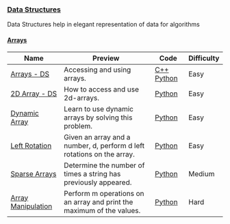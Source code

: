 
### [Data Structures](https://www.hackerrank.com/domains/data-structures)
Data Structures help in elegant representation of data for algorithms


#### [Arrays](https://www.hackerrank.com/domains/data-structures/arrays)

Name | Preview | Code | Difficulty
---- | ------- | ---- | ----------
[Arrays - DS](https://www.hackerrank.com/challenges/arrays-ds)|Accessing and using arrays.|[C++](arrays-ds.cpp) [Python](arrays-ds.py)|Easy
[2D Array - DS](https://www.hackerrank.com/challenges/2d-array)|How to access and use 2d-arrays.|[Python](2d-array.py)|Easy
[Dynamic Array](https://www.hackerrank.com/challenges/dynamic-array)|Learn to use dynamic arrays by solving this problem.|[Python](dynamic-array.py)|Easy
[Left Rotation](https://www.hackerrank.com/challenges/array-left-rotation)|Given an array and a number, d, perform d left rotations on the array.|[Python](array-left-rotation.py)|Easy
[Sparse Arrays](https://www.hackerrank.com/challenges/sparse-arrays)|Determine the number of times a string has previously appeared.|[Python](sparse-arrays.py)|Medium
[Array Manipulation](https://www.hackerrank.com/challenges/crush)|Perform m operations on an array and print the maximum of the values.|[Python](crush.py)|Hard

